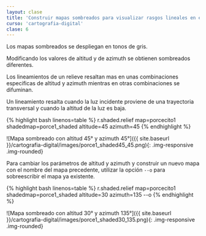 ```yaml
---
layout: clase
title: 'Construir mapas sombreados para visualizar rasgos lineales en el relieve (lineamientos)'
curso: 'cartografia-digital'
clase: 6
---
```


Los mapas sombreados se despliegan en tonos de gris.

Modificando los valores de altitud y de azimuth se obtienen sombreados diferentes.

Los lineamientos de un relieve resaltan mas en unas combinaciones especificas de altitud y azimuth mientras en otras combinaciones se difuminan.

Un lineamiento resalta cuando la luz incidente proviene de una trayectoria transversal y cuando la altitud de la luz es baja.

{% highlight bash linenos=table %}
r.shaded.relief map=porcecito1 shadedmap=porce1_shaded altitude=45 azimuth=45
{% endhighlight %}

![Mapa sombreado con altitud 45° y azimuth 45°]({{ site.baseurl }}/cartografia-digital/images/porce1_shaded45_45.png){: .img-responsive .img-rounded}

Para cambiar los parámetros de altitud y azimuth y construir un nuevo
mapa con el nombre del mapa precedente, utilizar la opción `--o` para
sobreescribir el mapa ya existente.

{% highlight bash linenos=table %}
r.shaded.relief map=porcecito1 shadedmap=porce1_shaded altitude=30 azimuth=135 --o
{% endhighlight %}

![Mapa sombreado con altitud 30° y azimuth 135°]({{ site.baseurl }}/cartografia-digital/images/porce1_shaded30_135.png){: .img-responsive .img-rounded}
